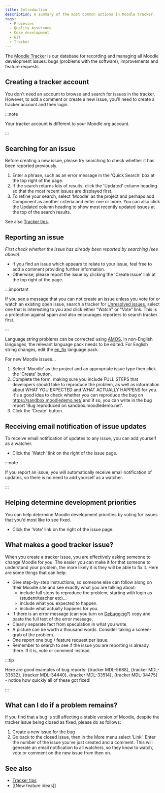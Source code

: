 ```yaml
---
title: Introduction
description: A summary of the most common actions in Moodle tracker.
tags:
  - Processes
  - Quality Assurance
  - Core development
  - Git
  - Tracker
---
```


The [Moodle Tracker](http://tracker.moodle.org/) is our database for recording and managing all Moodle development issues: bugs (problems with the software), improvements and feature requests.

## Creating a tracker account

You don't need an account to browse and search for issues in the tracker. However, to add a comment or create a new issue, you'll need to create a tracker account and then login.

:::note

Your tracker account is different to your Moodle.org account.

:::

## Searching for an issue

Before creating a new issue, please try searching to check whether it has been reported previously.

1. Enter a phrase, such as an error message in the 'Quick Search' box at the top right of the page.
2. If the search returns lots of results, click the 'Updated' column heading so that the most recent issues are displayed first.
3. To refine your search, select 'Moodle' as the project and perhaps add Component as another criteria and enter one or more. You can also click the Updated column heading to show most recently updated issues at the top of the search results.

See also [Tracker tips](./tracker/tips).

## Reporting an issue

*First check whether the issue has already been reported by searching (see above).*

- If you find an issue which appears to relate to your issue, feel free to add a comment providing further information.
- Otherwise, please report the issue by clicking the 'Create Issue' link at the top right of the page.

:::important

If you see a message that you can not create an issue unless you vote for or watch an existing open issue, search a tracker for [Unresolved issues](https://tracker.moodle.org/issues/?jql=project%20%3D%20MDL%20AND%20resolution%20%3D%20Unresolved), select one that is interesting to you and click either "Watch" or "Vote" link. This is a protection against spam and also encourages reporters to search tracker first.

:::

Language string problems can be corrected using [AMOS](http://docs.moodle.org/en/AMOS). In non-English languages, the relevant language pack needs to be edited. For English string changes, edit the [en_fix](http://docs.moodle.org/en/AMOS#Suggesting_improvements_to_English_language_strings) language pack.

For new Moodle issues...

1. Select 'Moodle' as the project and an appropriate issue type then click the 'Create' button.
2. Complete the form, making sure you include FULL STEPS that developers should take to reproduce the problem, as well as information about WHAT YOU EXPECTED and WHAT ACTUALLY HAPPENS for you. It's a good idea to check whether you can reproduce the bug on https://sandbox.moodledemo.net/ and if so, you can write in the bug report 'Bug reproduced on sandbox.moodledemo.net'.
3. Click the 'Create' button.

## Receiving email notification of issue updates

To receive email notification of updates to any issue, you can add yourself as a watcher.

- Click the 'Watch' link on the right of the issue page.

:::note

If you report an issue, you will automatically receive email notification of updates, so there is no need to add yourself as a watcher.

:::

## Helping determine development priorities

You can help determine Moodle development priorities by voting for issues that you'd most like to see fixed.

- Click the 'Vote' link on the right of the issue page.

## What makes a good tracker issue?

When you create a tracker issue, you are effectively asking someone to change Moodle for you. The easier you can make it for that someone to understand your problem, the more likely it is they will be able to fix it. Here are some things that can help:

- Give step-by-step instructions, so someone else can follow along on their Moodle site and see exactly what you are talking about:
  - include full steps to reproduce the problem, starting with login as (student/teacher etc)...
  - include what you expected to happen.
  - include what actually happens for you.
- If there is an error message (can you turn on [Debugging](http://docs.moodle.org/en/Debugging)?) copy and paste the full text of the error message.
- Clearly separate fact from speculation in what you write.
- A picture can be worth a thousand words. Consider taking a screen-grab of the problem.
- One report one bug / feature request per issue.
- Remember to search to see if the issue you are reporting is already there. If it is, vote or comment instead.

:::tip

Here are good examples of bug reports: {tracker MDL-5688}, {tracker MDL-33532}, {tracker MDL-34440}, {tracker MDL-33514}, {tracker MDL-34475} - notice how quickly all of these got fixed!

:::

## What can I do if a problem remains?

If you find that a bug is still affecting a stable version of Moodle, despite the tracker issue being closed as fixed, please do as follows:

1. Create a new issue for the bug
2. Go back to the closed issue, then in the More menu select 'Link'. Enter the number of the issue you've just created and a comment. This will generate an email notification to all watchers, so they know to watch, vote or comment on the new issue from then on.

## See also

- [Tracker tips](./tracker/tips)
- [[New feature ideas]]
